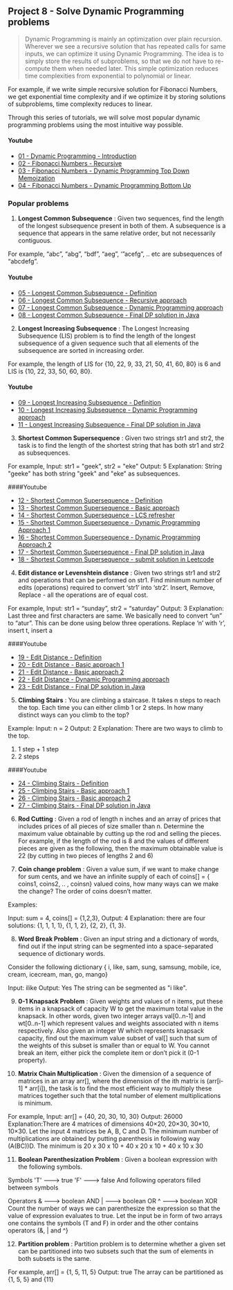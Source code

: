 ## Project 8 - Solve Dynamic Programming problems

> Dynamic Programming is mainly an optimization over plain recursion. Wherever we see a recursive solution that has repeated calls for same inputs, we can optimize it using Dynamic Programming. The idea is to simply store the results of subproblems, so that we do not have to re-compute them when needed later. This simple optimization reduces time complexities from exponential to polynomial or linear.

For example, if we write simple recursive solution for Fibonacci Numbers, we get exponential time complexity and if we optimize it by storing solutions of subproblems, time complexity reduces to linear.

Through this series of tutorials, we will solve most popular dynamic programming problems using the most intuitive way possible.

#### Youtube
- [01 - Dynamic Programming - Introduction](https://www.youtube.com/watch?v=Hnb6GDFBmQs)
- [02 - Fibonacci Numbers - Recursive](https://www.youtube.com/watch?v=AYMjH6sSbeo)
- [03 - Fibonacci Numbers - Dynamic Programming Top Down Memoization](https://www.youtube.com/watch?v=GVwkuS0PdTY)
- [04 - Fibonacci Numbers - Dynamic Programming Bottom Up](https://www.youtube.com/watch?v=nw8tJ5eP5aI)

### Popular problems
1. **Longest Common Subsequence**
   : Given two sequences, find the length of the longest subsequence present in both of them. A subsequence is a sequence that appears in the same relative order, but not necessarily contiguous. 

For example, “abc”, “abg”, “bdf”, “aeg”, ‘”acefg”, .. etc are subsequences of “abcdefg”.

#### Youtube
- [05 - Longest Common Subsequence - Definition](https://www.youtube.com/watch?v=0z_uic-lge8)
- [06 - Longest Common Subsequence - Recursive approach](https://www.youtube.com/watch?v=218NLh8rG5g)
- [07 - Longest Common Subsequence - Dynamic Programming approach](https://www.youtube.com/watch?v=ZvLvrgwPs1s)
- [08 - Longest Common Subsequence - Final DP solution in Java](https://www.youtube.com/watch?v=uH5x9cXl218)


2. **Longest Increasing Subsequence**
   : The Longest Increasing Subsequence (LIS) problem is to find the length of the longest subsequence of a given sequence such that all elements of the subsequence are sorted in increasing order. 

For example, the length of LIS for {10, 22, 9, 33, 21, 50, 41, 60, 80} is 6 and LIS is {10, 22, 33, 50, 60, 80}.

#### Youtube
- [09 - Longest Increasing Subsequence - Definition](https://www.youtube.com/watch?v=xinEAYkOy58)
- [10 - Longest Increasing Subsequence - Dynamic Programming approach](https://www.youtube.com/watch?v=UmJRG6hMyT4)
- [11 - Longest Increasing Subsequence - Final DP solution in Java](https://www.youtube.com/watch?v=yLQcNKVMF_8)


3. **Shortest Common Supersequence**
   : Given two strings str1 and str2, the task is to find the length of the shortest string that has both str1 and str2 as subsequences.

For example,
Input:   str1 = "geek",  str2 = "eke"
Output: 5
Explanation:
String "geeke" has both string "geek" and "eke" as subsequences.

####Youtube
- [12 - Shortest Common Supersequence - Definition](https://www.youtube.com/watch?v=l3Asi2MGfAA)
- [13 - Shortest Common Supersequence - Basic approach](https://www.youtube.com/watch?v=-De767mmtds)
- [14 - Shortest Common Supersequence - LCS refresher](https://www.youtube.com/watch?v=cnbnFX7jZxc)
- [15 - Shortest Common Supersequence - Dynamic Programming Approach 1](https://www.youtube.com/watch?v=cTscNRms3Lg)
- [16 - Shortest Common Supersequence - Dynamic Programming Approach 2](https://www.youtube.com/watch?v=Cl5xDDNNEvA)
- [17 - Shortest Common Supersequence - Final DP solution in Java](https://www.youtube.com/watch?v=tVSQ4E91lm4)
- [18 - Shortest Common Supersequence - submit solution in Leetcode](https://www.youtube.com/watch?v=m7KtMCtoDpc)


4. **Edit distance or Levenshtein distance**
   : Given two strings str1 and str2 and operations that can be performed on str1. Find minimum number of edits (operations) required to convert ‘str1’ into ‘str2’. Insert, Remove, Replace - all the operations are of equal cost.

For example,
Input:   str1 = “sunday”, str2 = “saturday”
Output:  3
Explanation: Last three and first characters are same.  We basically need to convert “un” to “atur”.  This can be done using below three operations. Replace ‘n’ with ‘r’, insert t, insert a

####Youtube
- [19 - Edit Distance - Definition](https://www.youtube.com/watch?v=AGmwuc_OTfQ)
- [20 - Edit Distance - Basic approach 1](https://www.youtube.com/watch?v=LRdZ12vb9rE)
- [21 - Edit Distance - Basic approach 2](https://www.youtube.com/watch?v=d6SSGL-_L4A)
- [22 - Edit Distance - Dynamic Programming approach](https://www.youtube.com/watch?v=HNeApfHgc9Q)
- [23 - Edit Distance - Final DP solution in Java](https://www.youtube.com/watch?v=MJATOeiiQaw)

5. **Climbing Stairs**
   : You are climbing a staircase. It takes n steps to reach the top. Each time you can either climb 1 or 2 steps. In how many distinct ways can you climb to the top?

Example:
Input: n = 2
Output: 2
Explanation: There are two ways to climb to the top.
1. 1 step + 1 step
2. 2 steps

####Youtube
- [24 - Climbing Stairs - Definition](https://www.youtube.com/watch?v=m5TTbpx7n4M)
- [25 - Climbing Stairs - Basic approach 1](https://www.youtube.com/watch?v=0rDi0wmT0os)
- [26 - Climbing Stairs - Basic approach 2](https://www.youtube.com/watch?v=7SxNzY-1jMs)
- [27 - Climbing Stairs - Final DP solution in Java](https://www.youtube.com/watch?v=-2mGXCrKNAg)

6. **Rod Cutting**
   : Given a rod of length n inches and an array of prices that includes prices of all pieces of size smaller than n. Determine the maximum value obtainable by cutting up the rod and selling the pieces. For example, if the length of the rod is 8 and the values of different pieces are given as the following, then the maximum obtainable value is 22 (by cutting in two pieces of lengths 2 and 6)

7. **Coin change problem**
   : Given a value sum, if we want to make change for sum cents, and we have an infinite supply of each of coins[] = { coins1, coins2, .. , coinsn} valued coins, how many ways can we make the change? The order of coins doesn’t matter.

Examples:

Input: sum = 4, coins[] = {1,2,3},
Output: 4
Explanation: there are four solutions: {1, 1, 1, 1}, {1, 1, 2}, {2, 2}, {1, 3}.

8. **Word Break Problem**
   : Given an input string and a dictionary of words, find out if the input string can be segmented into a space-separated sequence of dictionary words.

Consider the following dictionary
{ i, like, sam, sung, samsung, mobile, ice,
cream, icecream, man, go, mango}

Input:  ilike
Output: Yes
The string can be segmented as "i like".
   
9. **0-1 Knapsack Problem**
   : Given weights and values of n items, put these items in a knapsack of capacity W to get the maximum total value in the knapsack. In other words, given two integer arrays val[0..n-1] and wt[0..n-1] which represent values and weights associated with n items respectively. Also given an integer W which represents knapsack capacity, find out the maximum value subset of val[] such that sum of the weights of this subset is smaller than or equal to W. You cannot break an item, either pick the complete item or don’t pick it (0-1 property).


10. **Matrix Chain Multiplication**
    : Given the dimension of a sequence of matrices in an array arr[], where the dimension of the ith matrix is (arr[i-1] * arr[i]), the task is to find the most efficient way to multiply these matrices together such that the total number of element multiplications is minimum.

For example,
Input: arr[] = {40, 20, 30, 10, 30}
Output: 26000
Explanation:There are 4 matrices of dimensions 40×20, 20×30, 30×10, 10×30.
Let the input 4 matrices be A, B, C and D.
The minimum number of  multiplications are obtained by
putting parenthesis in following way (A(BC))D.
The minimum is 20 x 30 x 10 + 40 x 20 x 10 + 40 x 10 x 30


11. **Boolean Parenthesization Problem**
    : Given a boolean expression with the following symbols.

Symbols
'T' ---> true
'F' ---> false
And following operators filled between symbols

Operators
&   ---> boolean AND
|   ---> boolean OR
^   ---> boolean XOR
Count the number of ways we can parenthesize the expression so that the value of expression evaluates to true.
Let the input be in form of two arrays one contains the symbols (T and F) in order and the other contains operators (&, | and ^}

12. **Partition problem**
    : Partition problem is to determine whether a given set can be partitioned into two subsets such that the sum of elements in both subsets is the same.

For example,
arr[] = {1, 5, 11, 5}
Output: true
The array can be partitioned as {1, 5, 5} and {11}